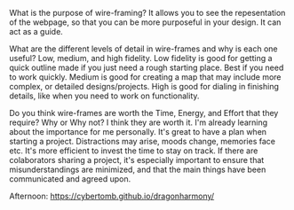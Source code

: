 What is the purpose of wire-framing?
It allows you to see the repesentation of the webpage, so that you can be more purposeful in your design. It can act as a guide.

What are the different levels of detail in wire-frames and why is each one useful?
Low, medium, and high fidelity. 
Low fidelity is good for getting a quick outline made if you just need a rough starting place. Best if you need to work quickly.
Medium is good for creating a map that may include more complex, or detailed designs/projects.
High is good for dialing in finishing details, like when you need to work on functionality.

Do you think wire-frames are worth the Time, Energy, and Effort that they require? Why or Why not?
I think they are worth it. I'm already learning about the importance for me personally. It's great to have a plan when starting a project. Distractions may arise, moods change, memories face etc. It's more efficient to invest the time to stay on track. If there are colaborators sharing a project, it's especially important to ensure that misunderstandings are minimized, and that the main things have been communicated and agreed upon.

Afternoon: https://cybertomb.github.io/dragonharmony/